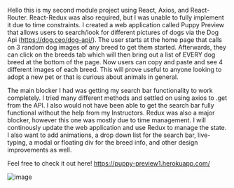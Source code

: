 Hello this is my second module project using React, Axios, and React-Router. React-Redux was also required, but I was unable to fully implement it due to time constraints. I created a web application called Puppy Preview that allows users to search/look for different pictures of dogs via the Dog Api (https://dog.ceo/dog-api/). The user starts at the home page that calls on 3 random dog images of any breed to get them started. Afterwards, they can click on the breeds tab which will then bring out a list of EVERY dog breed at the bottom of the page. Now users can copy and paste and see 4 different images of each breed. This will prove useful to anyone looking to adopt a new pet or that is curious about animals in general.

The main blocker I had was getting my search bar functionality to work completely. I tried many different methods and settled on using axios to .get from the API. I also would not have been able to get the search bar fully functional without the help from my Instructors. Redux was also a major blocker, however this one was mostly due to time management. I will continously update the web application and use Redux to manage the state. I also want to add animations, a drop down list for the search bar, live-typing, a modal or floating div for the breed info, and other design improvements as well.

Feel free to check it out here! https://puppy-preview1.herokuapp.com/

![image](https://user-images.githubusercontent.com/87204321/134122013-55555e2b-47e7-42fd-8c91-2fa1537382ba.png)
